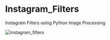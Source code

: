 # Instagram_Filters
Instagram Filters using Python Image Processing

![instagram_filters](https://user-images.githubusercontent.com/13548813/29796494-128ae6ea-8c17-11e7-9cb7-1526af6a1902.png)
